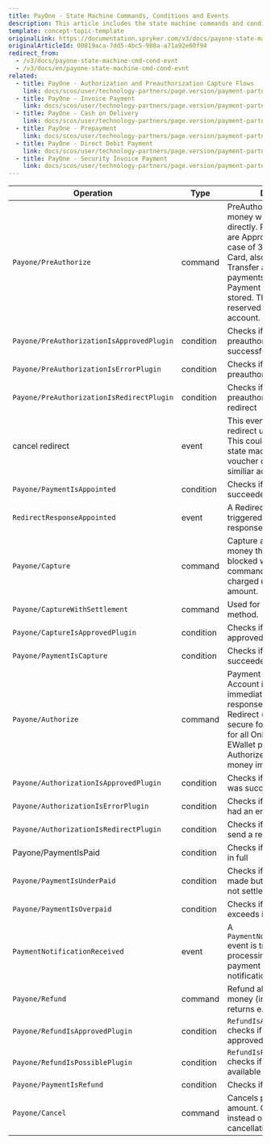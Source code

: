 ```yaml
---
title: PayOne - State Machine Commands, Conditions and Events
description: This article includes the state machine commands and conditions provided by Payone.
template: concept-topic-template
originalLink: https://documentation.spryker.com/v3/docs/payone-state-machine-cmd-cond-evnt
originalArticleId: 00819aca-7dd5-4bc5-988a-a71a92e60f94
redirect_from:
  - /v3/docs/payone-state-machine-cmd-cond-evnt
  - /v3/docs/en/payone-state-machine-cmd-cond-evnt
related:
  - title: PayOne - Authorization and Preauthorization Capture Flows
    link: docs/scos/user/technology-partners/page.version/payment-partners/bs-payone/legacy-demoshop-integration/payone-authorization-and-preauthorization-capture-flows.html
  - title: PayOne - Invoice Payment
    link: docs/scos/user/technology-partners/page.version/payment-partners/bs-payone/legacy-demoshop-integration/payone-payment-methods/payone-invoice-payment.html
  - title: PayOne - Cash on Delivery
    link: docs/scos/user/technology-partners/page.version/payment-partners/bs-payone/scos-integration/payone-cash-on-delivery.html
  - title: PayOne - Prepayment
    link: docs/scos/user/technology-partners/page.version/payment-partners/bs-payone/legacy-demoshop-integration/payone-payment-methods/payone-prepayment.html
  - title: PayOne - Direct Debit Payment
    link: docs/scos/user/technology-partners/page.version/payment-partners/bs-payone/legacy-demoshop-integration/payone-payment-methods/payone-direct-debit-payment.html
  - title: PayOne - Security Invoice Payment
    link: docs/scos/user/technology-partners/page.version/payment-partners/bs-payone/legacy-demoshop-integration/payone-payment-methods/payone-security-invoice-payment.html
---
```


| Operation | Type | Description |
| --- | --- | --- |
| `Payone/PreAuthorize` | command | PreAuthorize allows to block money without capturing it directly. Possible responses are Approved, Redirect (in case of 3d secure for Credit Card, also for all Online Transfer and EWallet payments) and Error. Payment data is verified and stored. The amount is reserved on the customers account. |
| `Payone/PreAuthorizationIsApprovedPlugin` | condition | Checks if the preauthorization was successful |
| `Payone/PreAuthorizationIsErrorPlugin` | condition | Checks if the preauthorization had an error |
| `Payone/PreAuthorizationIsRedirectPlugin` | condition | Checks if the preauthorization send a redirect |
| cancel redirect | event | This event is issued if cancel redirect url was engaged. This could be used in project state machine to re-activate voucher codes or perform similiar actions |
| `Payone/PaymentIsAppointed` | condition | Checks if pre-authorization succeeded |
| `RedirectResponseAppointed` | event | A RedirectResponse event is triggered if a redirect related response message was sent |
| `Payone/Capture` | command | Capture allows to capture money that has been blocked with a preauthorize command. The card is now charged using the reserved amount. |
| `Payone/CaptureWithSettlement` | command | Used for PrePayment method. |
| `Payone/CaptureIsApprovedPlugin` | condition | Checks if the capture was approved |
| `Payone/PaymentIsCapture` | condition | Checks if capture succeeded |
| `Payone/Authorize` | command | Payment data is verified. Account is charged immediately. Possible responses are Approved, Redirect (in case of 3d secure for Credit Card, also for all Online Transfer and EWallet payments) and Error. Authorize allows to capture money immediately. |
| `Payone/AuthorizationIsApprovedPlugin` | condition | Checks if the authorization was successful |
| `Payone/AuthorizationIsErrorPlugin` | condition | Checks if the authorization had an error |
| `Payone/AuthorizationIsRedirectPlugin` | condition | Checks if the authorization send a redirect |
| Payone/PaymentIsPaid | condition | Checks if payment was paid in full |
| `Payone/PaymentIsUnderPaid` | condition | Checks if payment was made but with balance that is not settled |
| `Payone/PaymentIsOverpaid` | condition | Checks if total paid amount exceeds initial one |
| `PaymentNotificationReceived` | event | A `PaymentNotificationReceived` event is triggered successful processing of incoming payment status update notification |
| `Payone/Refund` | command | Refund allows to return money (in case of goods returns e.g.) |
| `Payone/RefundIsApprovedPlugin` | condition | `RefundIsApprovedPlugin` checks if the refund was approved |
| `Payone/RefundIsPossiblePlugin` | condition | `RefundIsPossiblePlugin` checks if IBAN/BIC is available in payment details |
| `Payone/PaymentIsRefund` | condition | Checks if refund suceeded |
| `Payone/Cancel` | command | Cancels pre-authorized amount. Could be called instead of Capture on order cancellation. |

